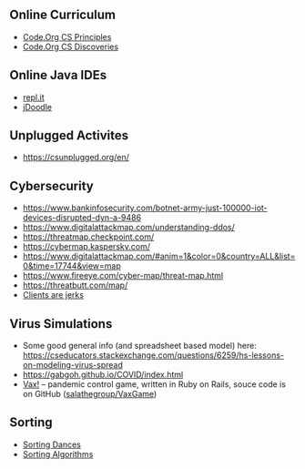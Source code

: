## Online Curriculum
* [Code.Org CS Principles](https://studio.code.org/courses/csp-2018)
* [Code.Org CS Discoveries](https://studio.code.org/courses/csd-2019)

## Online Java IDEs
* [repl.it](https://repl.it)
* [jDoodle](https://www.jdoodle.com/online-java-compiler/)

## Unplugged Activites
* https://csunplugged.org/en/

## Cybersecurity
* https://www.bankinfosecurity.com/botnet-army-just-100000-iot-devices-disrupted-dyn-a-9486
* https://www.digitalattackmap.com/understanding-ddos/
* https://threatmap.checkpoint.com/
* https://cybermap.kaspersky.com/
* https://www.digitalattackmap.com/#anim=1&color=0&country=ALL&list=0&time=17744&view=map
* https://www.fireeye.com/cyber-map/threat-map.html
* https://threatbutt.com/map/
* [Clients are jerks](https://caitiem.com/2015/06/23/clients-are-jerks-aka-how-halo-4-dosed-the-services-at-launch-how-we-survived/)

## Virus Simulations
* Some good general info (and spreadsheet based model) here: https://cseducators.stackexchange.com/questions/6259/hs-lessons-on-modeling-virus-spread
* https://gabgoh.github.io/COVID/index.html
* [Vax!](https://vax.herokuapp.com) – pandemic control game, written in Ruby on Rails, souce code is on GitHub ([salathegroup/VaxGame](https://github.com/salathegroup/VaxGame))

## Sorting
* [Sorting Dances](https://www.youtube.com/user/AlgoRythmics)
* [Sorting Algorithms](https://toptal.com/developers/sorting-algorithms)
